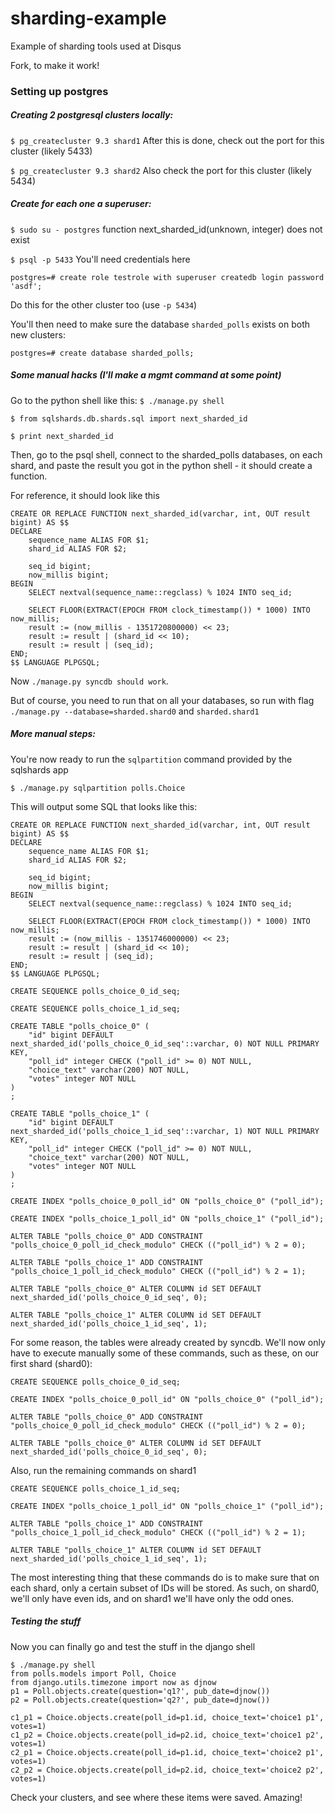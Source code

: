 # sharding-example
Example of sharding tools used at Disqus

Fork, to make it work!

### Setting up postgres

##### Creating 2 postgresql clusters locally:
`$ pg_createcluster 9.3 shard1`
After this is done, check out the port for this cluster (likely 5433)

`$ pg_createcluster 9.3 shard2`
Also check the port for this cluster (likely 5434)

##### Create for each one a superuser:
`$ sudo su - postgres`
function next_sharded_id(unknown, integer) does not exist

`$ psql -p 5433` You'll need credentials here

`postgres=# create role testrole with superuser createdb login password 'asdf';`  

Do this for the other cluster too (use `-p 5434`)

You'll then need to make sure the database `sharded_polls` exists on both new clusters:

`postgres=# create database sharded_polls;`

##### Some manual hacks (I'll make a mgmt command at some point)
Go to the python shell like this:
`$ ./manage.py shell`

`$ from sqlshards.db.shards.sql import next_sharded_id`

`$ print next_sharded_id`

Then, go to the psql shell, connect to the sharded_polls databases, on each shard, and paste the result you got in the python shell - it should create a function.

For reference, it should look like this

```
CREATE OR REPLACE FUNCTION next_sharded_id(varchar, int, OUT result bigint) AS $$
DECLARE
    sequence_name ALIAS FOR $1;
    shard_id ALIAS FOR $2;

    seq_id bigint;
    now_millis bigint;
BEGIN
    SELECT nextval(sequence_name::regclass) % 1024 INTO seq_id;

    SELECT FLOOR(EXTRACT(EPOCH FROM clock_timestamp()) * 1000) INTO now_millis;
    result := (now_millis - 1351720800000) << 23;
    result := result | (shard_id << 10);
    result := result | (seq_id);
END;
$$ LANGUAGE PLPGSQL;
```

Now `./manage.py syncdb should work`.

But of course, you need to run that on all your databases, so run with flag
`./manage.py --database=sharded.shard0` and `sharded.shard1`

##### More manual steps:
You're now ready to run the `sqlpartition` command provided by the sqlshards app

`$ ./manage.py sqlpartition polls.Choice`

This will output some SQL that looks like this:
```
CREATE OR REPLACE FUNCTION next_sharded_id(varchar, int, OUT result bigint) AS $$
DECLARE
    sequence_name ALIAS FOR $1;
    shard_id ALIAS FOR $2;

    seq_id bigint;
    now_millis bigint;
BEGIN
    SELECT nextval(sequence_name::regclass) % 1024 INTO seq_id;

    SELECT FLOOR(EXTRACT(EPOCH FROM clock_timestamp()) * 1000) INTO now_millis;
    result := (now_millis - 1351746000000) << 23;
    result := result | (shard_id << 10);
    result := result | (seq_id);
END;
$$ LANGUAGE PLPGSQL;

CREATE SEQUENCE polls_choice_0_id_seq;

CREATE SEQUENCE polls_choice_1_id_seq;

CREATE TABLE "polls_choice_0" (
    "id" bigint DEFAULT next_sharded_id('polls_choice_0_id_seq'::varchar, 0) NOT NULL PRIMARY KEY,
    "poll_id" integer CHECK ("poll_id" >= 0) NOT NULL,
    "choice_text" varchar(200) NOT NULL,
    "votes" integer NOT NULL
)
;

CREATE TABLE "polls_choice_1" (
    "id" bigint DEFAULT next_sharded_id('polls_choice_1_id_seq'::varchar, 1) NOT NULL PRIMARY KEY,
    "poll_id" integer CHECK ("poll_id" >= 0) NOT NULL,
    "choice_text" varchar(200) NOT NULL,
    "votes" integer NOT NULL
)
;

CREATE INDEX "polls_choice_0_poll_id" ON "polls_choice_0" ("poll_id");

CREATE INDEX "polls_choice_1_poll_id" ON "polls_choice_1" ("poll_id");

ALTER TABLE "polls_choice_0" ADD CONSTRAINT "polls_choice_0_poll_id_check_modulo" CHECK (("poll_id") % 2 = 0);

ALTER TABLE "polls_choice_1" ADD CONSTRAINT "polls_choice_1_poll_id_check_modulo" CHECK (("poll_id") % 2 = 1);

ALTER TABLE "polls_choice_0" ALTER COLUMN id SET DEFAULT next_sharded_id('polls_choice_0_id_seq', 0);

ALTER TABLE "polls_choice_1" ALTER COLUMN id SET DEFAULT next_sharded_id('polls_choice_1_id_seq', 1);
```

For some reason, the tables were already created by syncdb. We'll now only have to execute manually some of these commands, such as these, on our first shard (shard0):

```
CREATE SEQUENCE polls_choice_0_id_seq;

CREATE INDEX "polls_choice_0_poll_id" ON "polls_choice_0" ("poll_id");

ALTER TABLE "polls_choice_0" ADD CONSTRAINT "polls_choice_0_poll_id_check_modulo" CHECK (("poll_id") % 2 = 0);

ALTER TABLE "polls_choice_0" ALTER COLUMN id SET DEFAULT next_sharded_id('polls_choice_0_id_seq', 0);
```

Also, run the remaining commands on shard1
```
CREATE SEQUENCE polls_choice_1_id_seq;

CREATE INDEX "polls_choice_1_poll_id" ON "polls_choice_1" ("poll_id");

ALTER TABLE "polls_choice_1" ADD CONSTRAINT "polls_choice_1_poll_id_check_modulo" CHECK (("poll_id") % 2 = 1);

ALTER TABLE "polls_choice_1" ALTER COLUMN id SET DEFAULT next_sharded_id('polls_choice_1_id_seq', 1);
```

The most interesting thing that these commands do is to make sure that on each shard, only a certain subset of IDs will be stored. As such, on shard0, we'll only have even ids, and on shard1 we'll have only the odd ones.

##### Testing the stuff
Now you can finally go and test the stuff in the django shell

```
$ ./manage.py shell
from polls.models import Poll, Choice
from django.utils.timezone import now as djnow
p1 = Poll.objects.create(question='q1?', pub_date=djnow())
p2 = Poll.objects.create(question='q2?', pub_date=djnow())

c1_p1 = Choice.objects.create(poll_id=p1.id, choice_text='choice1 p1', votes=1)
c1_p2 = Choice.objects.create(poll_id=p2.id, choice_text='choice1 p2', votes=1)
c2_p1 = Choice.objects.create(poll_id=p1.id, choice_text='choice2 p1', votes=1)
c2_p2 = Choice.objects.create(poll_id=p2.id, choice_text='choice2 p2', votes=1)
```

Check your clusters, and see where these items were saved. Amazing!
